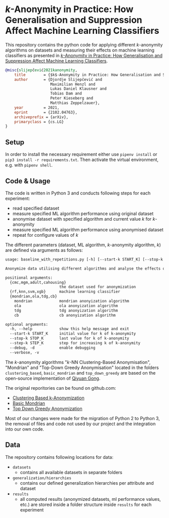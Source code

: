 # _k_-Anonymity in Practice: How Generalisation and Suppression Affect Machine Learning Classifiers

This repository contains the python code for applying different _k_-anonymity algorithms on datasets and measuring their effects on machine learning classifiers as presented in [_k_-Anonymity in Practice: How Generalisation and Suppression Affect Machine Learning Classifiers](https://arxiv.org/abs/2102.04763).

```bibtex
@misc{slijepčević2021kanonymity,
    title        = {$k$-Anonymity in Practice: How Generalisation and Suppression Affect Machine Learning Classifiers},
    author       = {Djordje Slijepčević and
                    Maximilian Henzl and
                    Lukas Daniel Klausner and
                    Tobias Dam and
                    Peter Kieseberg and
                    Matthias Zeppelzauer},
    year         = 2021,
    eprint       = {2102.04763},
    archiveprefix = {arXiv},
    primaryclass = {cs.LG}
}
```

## Setup

In order to install the necessary requirement either use `pipenv install` or `pip3 install -r requirements.txt`.
Then activate the virtual environment, e.g. with `pipenv shell`.

## Code & Usage
The code is written in Python 3 and conducts following steps for each experiment:

- read specified dataset
- measure specified ML algorithm performance using original dataset
- anonymise dataset with specified algorithm and current value _k_ for _k_-anonymity
- measure specified ML algorithm performance using anonymised dataset
- repeat for configure values of _k_

The different parameters (dataset, ML algorithm, _k_-anonymity algorithm, _k_) are defined via arguments as follows:

```txt
usage: baseline_with_repetitions.py [-h] [--start-k START_K] [--stop-k STOP_K] [--step-k STEP_K] [--debug] [--verbose] [{cmc,mgm,adult,cahousing}] [{rf,knn,svm,xgb}] {mondrian,ola,tdg,cb} ...

Anonymize data utilising different algorithms and analyse the effects of the anonymization on the data

positional arguments:
  {cmc,mgm,adult,cahousing}
                        the dataset used for anonymization
  {rf,knn,svm,xgb}      machine learning classifier
  {mondrian,ola,tdg,cb}
    mondrian            mondrian anonyization algorithm
    ola                 ola anonyization algorithm
    tdg                 tdg anonyization algorithm
    cb                  cb anonyization algorithm

optional arguments:
  -h, --help            show this help message and exit
  --start-k START_K     initial value for k of k-anonymity
  --stop-k STOP_K       last value for k of k-anonymity
  --step-k STEP_K       step for increasing k of k-anonymity
  --debug, -d           enable debugging
  --verbose, -v
```

The _k_-anonymity algorithms "_k_-NN Clustering-Based Anonymisation", "Mondrian" and "Top-Down Greedy Anonymisation" located in the folders `clustering_based`, `basic_mondrian` and `top_down_greedy` are based on the open-source implementation of [Qiyuan Gong](mailto:qiyuangong@gmail.com).

The original reporitories can be found on github.com:

- [Clustering Based k-Anonymization](https://github.com/qiyuangong/Clustering_based_K_Anon)
- [Basic Mondrian](https://github.com/qiyuangong/Basic_Mondrian)
- [Top Down Greedy Anonymization](https://github.com/qiyuangong/Top_Down_Greedy_Anonymization)

Most of our changes were made for the migration of Python 2 to Python 3, the removal of files and code not used by our project and the integration into our own code.

## Data
The repository contains following locations for data:

- `datasets`
  - contains all available datasets in separate folders
- `generalization/hierarchies`
  - contains our defined generalization hierarchies per attribute and dataset
- `results`
  - all computed results (anonymized datasets, ml performance values, etc.) are stored inside a folder structure inside `results` for each experiment
